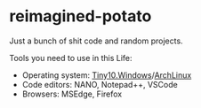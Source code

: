 # reimagined-potato
Just a bunch of shit code and random projects.

Tools you need to use in this Life:
* Operating system: [Tiny10.Windows](https://archive.org/details/tiny-10-23-h2)/[ArchLinux](https://archlinux.org/download/)
* Code editors: NANO, Notepad++, VSCode
* Browsers: MSEdge, Firefox
